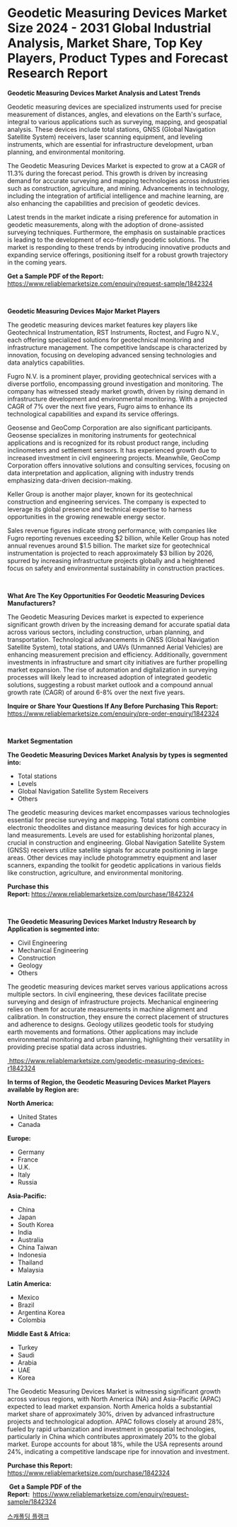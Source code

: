 <p><h1>Geodetic Measuring Devices Market Size 2024 - 2031 Global Industrial Analysis, Market Share, Top Key Players, Product Types and Forecast Research Report</h1></p><p><strong>Geodetic Measuring Devices Market Analysis and Latest Trends</strong></p>
<p><p>Geodetic measuring devices are specialized instruments used for precise measurement of distances, angles, and elevations on the Earth's surface, integral to various applications such as surveying, mapping, and geospatial analysis. These devices include total stations, GNSS (Global Navigation Satellite System) receivers, laser scanning equipment, and leveling instruments, which are essential for infrastructure development, urban planning, and environmental monitoring.</p><p>The Geodetic Measuring Devices Market is expected to grow at a CAGR of 11.3% during the forecast period. This growth is driven by increasing demand for accurate surveying and mapping technologies across industries such as construction, agriculture, and mining. Advancements in technology, including the integration of artificial intelligence and machine learning, are also enhancing the capabilities and precision of geodetic devices.</p><p>Latest trends in the market indicate a rising preference for automation in geodetic measurements, along with the adoption of drone-assisted surveying techniques. Furthermore, the emphasis on sustainable practices is leading to the development of eco-friendly geodetic solutions. The market is responding to these trends by introducing innovative products and expanding service offerings, positioning itself for a robust growth trajectory in the coming years.</p></p>
<p><strong>Get a Sample PDF of the Report:&nbsp;</strong> <a href="https://www.reliablemarketsize.com/enquiry/request-sample/1842324?utm_campaign=1886&utm_medium=2&utm_source=Github&utm_content=ia&utm_term=01012025&utm_id=geodetic-measuring-devices">https://www.reliablemarketsize.com/enquiry/request-sample/1842324</a></p>
<p>&nbsp;</p>
<p><strong>Geodetic Measuring Devices Major Market Players</strong></p>
<p><p>The geodetic measuring devices market features key players like Geotechnical Instrumentation, RST Instruments, Roctest, and Fugro N.V., each offering specialized solutions for geotechnical monitoring and infrastructure management. The competitive landscape is characterized by innovation, focusing on developing advanced sensing technologies and data analytics capabilities.</p><p>Fugro N.V. is a prominent player, providing geotechnical services with a diverse portfolio, encompassing ground investigation and monitoring. The company has witnessed steady market growth, driven by rising demand in infrastructure development and environmental monitoring. With a projected CAGR of 7% over the next five years, Fugro aims to enhance its technological capabilities and expand its service offerings.</p><p>Geosense and GeoComp Corporation are also significant participants. Geosense specializes in monitoring instruments for geotechnical applications and is recognized for its robust product range, including inclinometers and settlement sensors. It has experienced growth due to increased investment in civil engineering projects. Meanwhile, GeoComp Corporation offers innovative solutions and consulting services, focusing on data interpretation and application, aligning with industry trends emphasizing data-driven decision-making.</p><p>Keller Group is another major player, known for its geotechnical construction and engineering services. The company is expected to leverage its global presence and technical expertise to harness opportunities in the growing renewable energy sector.</p><p>Sales revenue figures indicate strong performance, with companies like Fugro reporting revenues exceeding $2 billion, while Keller Group has noted annual revenues around $1.5 billion. The market size for geotechnical instrumentation is projected to reach approximately $3 billion by 2026, spurred by increasing infrastructure projects globally and a heightened focus on safety and environmental sustainability in construction practices.</p></p>
<p>&nbsp;</p>
<p><strong>What Are The Key Opportunities For Geodetic Measuring Devices Manufacturers?</strong></p>
<p><p>The Geodetic Measuring Devices market is expected to experience significant growth driven by the increasing demand for accurate spatial data across various sectors, including construction, urban planning, and transportation. Technological advancements in GNSS (Global Navigation Satellite System), total stations, and UAVs (Unmanned Aerial Vehicles) are enhancing measurement precision and efficiency. Additionally, government investments in infrastructure and smart city initiatives are further propelling market expansion. The rise of automation and digitalization in surveying processes will likely lead to increased adoption of integrated geodetic solutions, suggesting a robust market outlook and a compound annual growth rate (CAGR) of around 6-8% over the next five years.</p></p>
<p><strong>Inquire or Share Your Questions If Any Before Purchasing This Report:</strong> <a href="https://www.reliablemarketsize.com/enquiry/pre-order-enquiry/1842324?utm_campaign=1886&utm_medium=2&utm_source=Github&utm_content=ia&utm_term=01012025&utm_id=geodetic-measuring-devices">https://www.reliablemarketsize.com/enquiry/pre-order-enquiry/1842324</a></p>
<p>&nbsp;</p>
<p><strong>Market Segmentation</strong></p>
<p><strong>The Geodetic Measuring Devices Market Analysis by types is segmented into:</strong></p>
<p><ul><li>Total stations</li><li>Levels</li><li>Global Navigation Satellite System Receivers</li><li>Others</li></ul></p>
<p><p>The geodetic measuring devices market encompasses various technologies essential for precise surveying and mapping. Total stations combine electronic theodolites and distance measuring devices for high accuracy in land measurements. Levels are used for establishing horizontal planes, crucial in construction and engineering. Global Navigation Satellite System (GNSS) receivers utilize satellite signals for accurate positioning in large areas. Other devices may include photogrammetry equipment and laser scanners, expanding the toolkit for geodetic applications in various fields like construction, agriculture, and environmental monitoring.</p></p>
<p><strong>Purchase this Report:&nbsp;</strong><a href="https://www.reliablemarketsize.com/purchase/1842324?utm_campaign=1886&utm_medium=2&utm_source=Github&utm_content=ia&utm_term=01012025&utm_id=geodetic-measuring-devices">https://www.reliablemarketsize.com/purchase/1842324</a></p>
<p>&nbsp;</p>
<p><strong>The Geodetic Measuring Devices Market Industry Research by Application is segmented into:</strong></p>
<p><ul><li>Civil Engineering</li><li>Mechanical Engineering</li><li>Construction</li><li>Geology</li><li>Others</li></ul></p>
<p><p>The geodetic measuring devices market serves various applications across multiple sectors. In civil engineering, these devices facilitate precise surveying and design of infrastructure projects. Mechanical engineering relies on them for accurate measurements in machine alignment and calibration. In construction, they ensure the correct placement of structures and adherence to designs. Geology utilizes geodetic tools for studying earth movements and formations. Other applications may include environmental monitoring and urban planning, highlighting their versatility in providing precise spatial data across industries.</p></p>
<p><a href="https://www.reliablemarketsize.com/geodetic-measuring-devices-r1842324?utm_campaign=1886&utm_medium=2&utm_source=Github&utm_content=ia&utm_term=01012025&utm_id=geodetic-measuring-devices">&nbsp;https://www.reliablemarketsize.com/geodetic-measuring-devices-r1842324</a></p>
<p><strong>In terms of Region, the Geodetic Measuring Devices Market Players available by Region are:</strong></p>
<p>
    <p> <strong> North America: </strong>
        <ul>
            <li>United States</li>
            <li>Canada</li>
        </ul>
        </p> 
    <p> <strong> Europe: </strong>
        <ul>
            <li>Germany</li>
            <li>France</li>
            <li>U.K.</li>
            <li>Italy</li>
            <li>Russia</li>
        </ul>
        </p> 
    <p> <strong> Asia-Pacific: </strong>
        <ul>
            <li>China</li>
            <li>Japan</li>
            <li>South Korea</li>
            <li>India</li>
            <li>Australia</li>
            <li>China Taiwan</li>
            <li>Indonesia</li>
            <li>Thailand</li>
            <li>Malaysia</li>
        </ul>
        </p> 
    <p> <strong> Latin America: </strong>
        <ul>
            <li>Mexico</li>
            <li>Brazil</li>
            <li>Argentina Korea</li>
            <li>Colombia</li>
        </ul>
        </p> 
    <p> <strong> Middle East & Africa: </strong>
        <ul>
            <li>Turkey</li>
            <li>Saudi</li>
            <li>Arabia</li>
            <li>UAE</li>
            <li>Korea</li>
        </ul>
    </p>
    </p>
<p><p>The Geodetic Measuring Devices Market is witnessing significant growth across various regions, with North America (NA) and Asia-Pacific (APAC) expected to lead market expansion. North America holds a substantial market share of approximately 30%, driven by advanced infrastructure projects and technological adoption. APAC follows closely at around 28%, fueled by rapid urbanization and investment in geospatial technologies, particularly in China which contributes approximately 20% to the global market. Europe accounts for about 18%, while the USA represents around 24%, indicating a competitive landscape ripe for innovation and investment.</p></p>
<p><strong>Purchase this Report: </strong><a href="https://www.reliablemarketsize.com/purchase/1842324?utm_campaign=1886&utm_medium=2&utm_source=Github&utm_content=ia&utm_term=01012025&utm_id=geodetic-measuring-devices">https://www.reliablemarketsize.com/purchase/1842324</a></p>
<p>&nbsp;<strong>Get a Sample PDF of the Report:&nbsp;&nbsp;</strong><a href="https://www.reliablemarketsize.com/enquiry/request-sample/1842324?utm_campaign=1886&utm_medium=2&utm_source=Github&utm_content=ia&utm_term=01012025&utm_id=geodetic-measuring-devices">https://www.reliablemarketsize.com/enquiry/request-sample/1842324</a></p>
<p><strong></strong></p>
<p><p><a href="https://github.com/laholand/Market-Research-Report-List-6/blob/main/613495629703.md?utm_campaign=1886&utm_medium=2&utm_source=Github&utm_content=ia&utm_term=01012025&utm_id=geodetic-measuring-devices">스캐폴딩 플랭크</a></p></p>